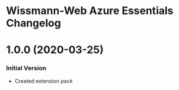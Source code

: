 # Wissmann-Web Azure Essentials Changelog

<a name="1.0.0"></a>

# 1.0.0 (2020-03-25)

### Initial Version

- Created extension pack
